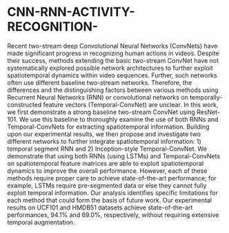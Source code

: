 # CNN-RNN-ACTIVITY-RECOGNITION-
Recent two-stream deep Convolutional Neural Networks (ConvNets) have made significant progress in recognizing human actions in videos. Despite their success, methods extending the basic two-stream ConvNet have not systematically explored possible network architectures to further exploit spatiotemporal dynamics within video sequences. Further, such networks often use different baseline two-stream networks. Therefore, the differences and the distinguishing factors between various methods using Recurrent Neural Networks (RNN) or convolutional networks on temporally-constructed feature vectors (Temporal-ConvNet) are unclear. In this work, we first demonstrate a strong baseline two-stream ConvNet using ResNet-101. We use this baseline to thoroughly examine the use of both RNNs and Temporal-ConvNets for extracting spatiotemporal information. Building upon our experimental results, we then propose and investigate two different networks to further integrate spatiotemporal information: 1) temporal segment RNN and 2) Inception-style Temporal-ConvNet. We demonstrate that using both RNNs (using LSTMs) and Temporal-ConvNets on spatiotemporal feature matrices are able to exploit spatiotemporal dynamics to improve the overall performance. However, each of these methods require proper care to achieve state-of-the-art performance; for example, LSTMs require pre-segmented data or else they cannot fully exploit temporal information. Our analysis identifies specific limitations for each method that could form the basis of future work. Our experimental results on UCF101 and HMDB51 datasets achieve state-of-the-art performances, 94.1% and 69.0%, respectively, without requiring extensive temporal augmentation.
